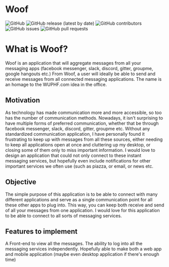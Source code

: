 # Woof
![GitHub](https://img.shields.io/github/license/16lim21/Woof)
![GitHub release (latest by date)](https://img.shields.io/github/v/release/16lim21/Woof)
![GitHub contributors](https://img.shields.io/github/contributors/16lim21/Woof)
![GitHub issues](https://img.shields.io/github/issues-raw/16lim21/Woof)
![GitHub pull requests](https://img.shields.io/github/issues-pr-raw/16lim21/Woof)

# What is Woof?
Woof is an application that will aggregate messages from all your messaging apps (facebook messenger, slack, discord, gitter, groupme, google hangouts etc.) From Woof, a user will ideally be able to send and receive messages from all connected messaging applications. The name is an homage to the WUPHF.com idea in the office. 

## Motivation
As technology has made communication more and more accessible, so too has the number of communication methods. Nowadays, it isn't surprising to have multiple forms of preferred communication, whether that be through facebook messenger, slack, discord, gitter, groupme etc. Without any standardized communication application, I have personally found it frustrating to keep up with messages from all these sources, either needing to keep all applications open at once and cluttering up my desktop, or closing some of them only to miss important information. I would love to design an application that could not only connect to these instant messaging services, but hopefully even include notifications for other important services we often use (such as piazza, or email, or news etc. 

## Objective
The simple purpose of this application is to be able to connect with many different applications and serve as a single communication point for all these other apps to plug into. This way, you can keep both receive and send of all your messages from one application. I would love for this application to be able to connect to all sorts of messaging services.

## Features to implement
A Front-end to view all the messages. The ability to log into all the messaging services independently. Hopefully able to make both a web app and mobile application (maybe even desktop application if there's enough time)
